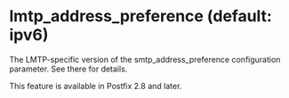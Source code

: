 # lmtp_address_preference (default: ipv6)
 The LMTP-specific version of the smtp\_address\_preference
configuration parameter. See there for details. 


 This feature is available in Postfix 2.8 and later. 


